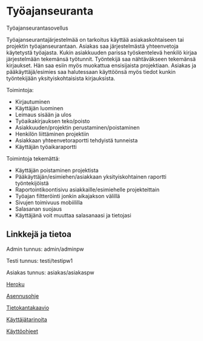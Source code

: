 # Työajanseuranta
Työajanseurantasovellus

Työajanseurantajärjestelmää on tarkoitus käyttää asiakaskohtaiseen tai projektin työajanseurantaan. Asiakas saa järjestelmästä yhteenvetoja käytetystä työajasta. Kukin asiakkuuden parissa työskentelevä henkilö kirjaa järjestelmään tekemänsä työtunnit. Työntekijä saa nähtäväkseen tekemänsä kirjaukset. Hän saa esiin myös muokattua ensisijaista projektiaan. Asiakas ja pääkäyttäjä/esimies saa halutessaan käyttöönsä 
myös tiedot kunkin työntekijään yksityiskohtaisista kirjauksista.

Toimintoja:
* Kirjautuminen
* Käyttäjän luominen
* Leimaus sisään ja ulos
* Työaikakirjauksen teko/poisto
* Asiakkuuden/projektin perustaminen/poistaminen
* Henkilön liittäminen projektiin
* Asiakkaan yhteenvetoraportti tehdyistä tunneista
* Käyttäjän työaikaraportti

Toimintoja tekemättä:
* Käyttäjän poistaminen projektista
* Pääkäyttäjän/esimiehen/asiakkaan yksityiskohtainen raportti työntekijöistä
* Raportointikoontisivu asiakkaille/esimiehelle projekteittain
* Työajan filtteröinti jonkin aikajakson välillä
* Sivujen toimivuus mobiililla
* Salasanan suojaus
* Käyttäjänä voit muuttaa salasanaasi ja tietojasi

## Linkkejä ja tietoa

Admin tunnus: admin/adminpw

Testi tunnus: testi/testipw1

Asiakas tunnus: asiakas/asiakaspw

[Heroku](https://tsoha-tyoajanseuranta.herokuapp.com/)

[Asennusohje](https://github.com/sebazai/tsoha-tyoajanseuranta/blob/master/documentation/asennusohje.md)

[Tietokantakaavio](https://github.com/sebazai/tsoha-tyoajanseuranta/blob/master/documentation/databasediagram.md)

[Käyttäjätarinoita](https://github.com/sebazai/tsoha-tyoajanseuranta/blob/master/documentation/userstories.md)

[Käyttöohjeet](https://github.com/sebazai/tsoha-tyoajanseuranta/blob/master/documentation/kayttoohje.md)
